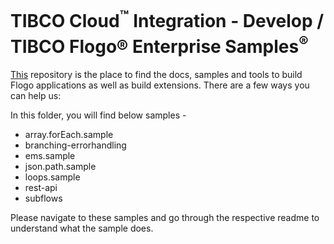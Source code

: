 # TIBCO Cloud<sup>&trade;</sup> Integration - Develop / TIBCO Flogo® Enterprise Samples<sup>&reg;</sup>

[This](https://github.com/TIBCOSoftware/tci-flogo) repository is the place to find the docs, samples and tools to build Flogo applications as well as build extensions. There are a few ways you can help us:

In this folder, you will find below samples - 

* array.forEach.sample
* branching-errorhandling
* ems.sample
* json.path.sample
* loops.sample
* rest-api
* subflows

Please navigate to these samples and go through the respective readme to understand what the sample does.
